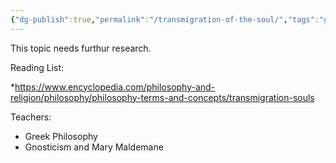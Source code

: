```yaml
---
{"dg-publish":true,"permalink":"/transmigration-of-the-soul/","tags":"gardenEntry"}
---
```




This topic needs furthur research.

Reading List:

*https://www.encyclopedia.com/philosophy-and-religion/philosophy/philosophy-terms-and-concepts/transmigration-souls

Teachers:
* Greek Philosophy
* Gnosticism and Mary Maldemane 
